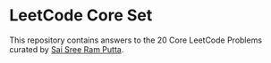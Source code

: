 # LeetCode Core Set

This repository contains answers to the 20 Core LeetCode Problems curated by [Sai Sree Ram Putta](https://www.linkedin.com/in/sai-sree-ram-putta/).